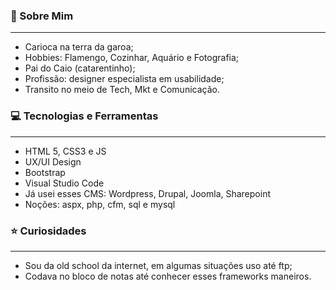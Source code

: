 

<h3>👻 Sobre Mim</h3>
<hr>

<ul>
  <li>Carioca na terra da garoa;</li>
  <li>Hobbies: Flamengo, Cozinhar, Aquário e Fotografia;</li>
  <li>Pai do Caio (catarentinho);</li>
  <li>Profissão: designer especialista em usabilidade;</li>
  <li>Transito no meio de Tech, Mkt e Comunicação.</li>
</ul>

<h3>💻 Tecnologias e Ferramentas </h3>
<hr>

<ul>
  <li>HTML 5, CSS3 e JS</li>
  <li>UX/UI Design</li>
  <li>Bootstrap</li>
  <li>Visual Studio Code</li>
  <li>Já usei esses CMS: Wordpress, Drupal, Joomla, Sharepoint</li>
  <li>Noções: aspx, php, cfm, sql e mysql  </li>
</ul>

<h3>⭐️ Curiosidades</h3>
<hr>

<ul>
  <li>Sou da old school da internet, em algumas situações uso até ftp;</li>
  <li>Codava no bloco de notas até conhecer esses frameworks maneiros.</li>
</ul>
